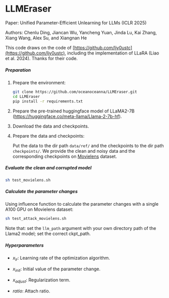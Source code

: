 # LLMEraser

Paper: Unified Parameter-Efficient Unlearning for LLMs (ICLR 2025)

Authors: Chenlu Ding, Jiancan Wu, Yancheng Yuan, Jinda Lu, Kai Zhang, Xiang Wang, Alex Su, and Xiangnan He

This code draws on the code of [https://github.com/ljy0ustc](https://github.com/ljy0ustc), including the implementation of LLaRA (Liao et al. 2024). Thanks for their code.


##### Preparation

1. Prepare the environment: 

   ```sh
   git clone https://github.com/oceanoceanna/LLMEraser.git
   cd LLMEraser
   pip install -r requirements.txt
   ```

2. Prepare the pre-trained huggingface model of LLaMA2-7B (https://huggingface.co/meta-llama/Llama-2-7b-hf).

3. Download the data and checkpoints.

4. Prepare the data and checkpoints:

   Put the data to the dir path `data/ref/` and the checkpoints to the dir path `checkpoints/`. We provide the clean and noisy data and the corresponding checkpoints on [Movielens](https://github.com/ljy0ustc) dataset.
   
##### Evaluate the clean and corrupted model 
```sh
sh test_movielens.sh
```

##### Calculate the parameter changes

Using influence function to calculate the parameter changes with a single A100 GPU on Movielens dataset:

```sh
sh test_attack_movielens.sh
```

Note that: set the `llm_path` argument with your own directory path of the Llama2 model; set the correct ckpt_path.

##### Hyperparameters

- $x_{lr}$: Learning rate of the optimization algorithm.

- $x_{init}$: Initial value of the parameter change.

- $x_{adjust}$: Regularization term.

- $ratio$: Attach ratio.
